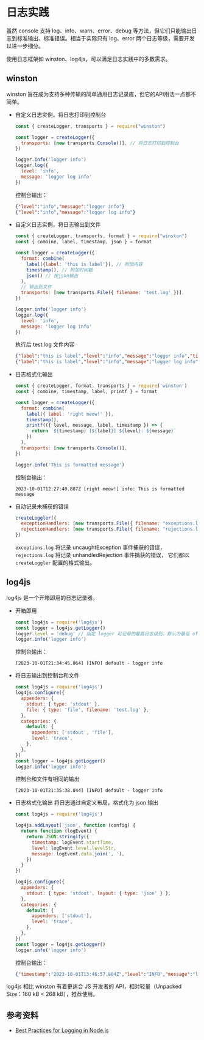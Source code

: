 # 日志实践
虽然 console 支持 log、info、warn、error、debug 等方法，但它们只能输出日志到标准输出、标准错误。相当于实际只有 log、error 两个日志等级，需要开发以进一步细分。

使用日志框架如 winston、log4js，可以满足日志实践中的多数需求。

## winston

winston 旨在成为支持多种传输的简单通用日志记录库，但它的API用法一点都不简单。

- 自定义日志实例，将日志打印到控制台
  ```js
  const { createLogger, transports } = require("winston")
  
  const logger = createLogger({
    transports: [new transports.Console()], // 将日志打印到控制台
  })
  
  logger.info('logger info')
  logger.log({
    level: 'info',
    message: 'logger log info'
  })
  ```
  控制台输出：
  ```json
  {"level":"info","message":"logger info"}
  {"level":"info","message":"logger log info"}
  ```

- 自定义日志实例，将日志输出到文件
  ```js
  const { createLogger, transports, format } = require("winston")
  const { combine, label, timestamp, json } = format
  
  const logger = createLogger({
    format: combine(
      label({label: 'this is label'}), // 附加内容
      timestamp(), // 附加时间戳
      json() // 按json输出
    ),
    // 输出到文件
    transports: [new transports.File({ filename: 'test.log' })],
  })
  
  logger.info('logger info')
  logger.log({
    level: 'info',
    message: 'logger log info'
  })
  ```
  执行后 test.log 文件内容
  ```json
  {"label":"this is label","level":"info","message":"logger info","timestamp":"2023-10-01T12:10:25.416Z"}
  {"label":"this is label","level":"info","message":"logger log info","timestamp":"2023-10-01T12:10:25.417Z"}
  ```

- 日志格式化输出
  ```js
  const { createLogger, format, transports } = require('winston')
  const { combine, timestamp, label, printf } = format
  
  const logger = createLogger({
    format: combine(
      label({ label: 'right meow!' }),
      timestamp(),
      printf(({ level, message, label, timestamp }) => {
        return `${timestamp} [${label}] ${level}: ${message}`
      })
    ),
    transports: [new transports.Console()],
  })
  
  logger.info('This is formatted message')
  ```
  控制台输出：
  ```
  2023-10-01T12:27:40.887Z [right meow!] info: This is formatted message
  ```

- 自动记录未捕获的错误
  ```js
  createLoggler({
    exceptionHandlers: [new transports.File({ filename: "exceptions.log" })],
    rejectionHandlers: [new transports.File({ filename: "rejections.log" })],
  })
  ```
  `exceptions.log` 将记录 uncaughtException 事件捕获的错误，`rejections.log` 将记录 unhandledRejection 事件捕获的错误，
  它们都以 `createLoggler` 配置的格式输出。

## log4js

log4js 是一个开箱即用的日志记录器。

- 开箱即用
  ```js
  const log4js = require('log4js')
  const logger = log4js.getLogger()
  logger.level = 'debug' // 指定 logger 可记录的最高日志级别，默认为最低 off 不记录。
  logger.info('logger info')
  ```
  控制台输出：
  ```
  [2023-10-01T21:34:45.864] [INFO] default - logger info
  ```

- 将日志输出到控制台和文件
  ```js
  const log4js = require('log4js')
  log4js.configure({
    appenders: {
      stdout: { type: 'stdout' },
      file: { type: 'file', filename: 'test.log' },
    },
    categories: {
      default: {
        appenders: ['stdout', 'file'],
        level: 'trace',
      },
    },
  })
  const logger = log4js.getLogger()
  logger.info('logger info')
  ```
  控制台和文件有相同的输出
  ```
  [2023-10-01T21:35:38.844] [INFO] default - logger info
  ```

- 日志格式化输出
  将日志通过自定义布局，格式化为 json 输出
  ```js
  const log4js = require('log4js')
  
  log4js.addLayout('json', function (config) {
    return function (logEvent) {
      return JSON.stringify({
        timestamp: logEvent.startTime,
        level: logEvent.level.levelStr,
        message: logEvent.data.join(', '),
      })
    }
  })
  
  log4js.configure({
    appenders: {
      stdout: { type: 'stdout', layout: { type: 'json' } },
    },
    categories: {
      default: {
        appenders: ['stdout'],
        level: 'trace',
      },
    },
  })
  const logger = log4js.getLogger()
  logger.info('logger info')
  ```
  控制台输出：
  ```json
  {"timestamp":"2023-10-01T13:46:57.804Z","level":"INFO","message":"logger info"}
  ```

log4js 相比 winston 有着更适合 JS 开发者的 API，相对轻量（Unpacked Size：160 kB \< 268 kB），推荐使用。

## 参考资料

- [Best Practices for Logging in Node.js](https://blog.appsignal.com/2021/09/01/best-practices-for-logging-in-nodejs.html)